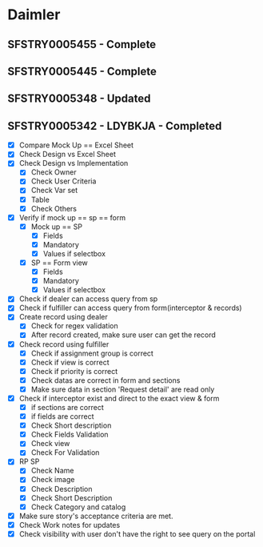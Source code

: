 # Daimler


## SFSTRY0005455 - Complete


## SFSTRY0005445 - Complete


## SFSTRY0005348 - Updated	

## SFSTRY0005342 - LDYBKJA - Completed

- [x] Compare Mock Up == Excel Sheet
- [x] Check Design vs Excel Sheet
- [x] Check Design vs Implementation
	- [x] Check Owner
	- [x] Check User Criteria
	- [x] Check Var set
	- [x] Table
	- [x] Check Others
- [x] Verify if mock up == sp == form 
	- [x] Mock up == SP
		- [x] Fields
		- [x] Mandatory
		- [x] Values if selectbox
	- [x] SP == Form view
		- [x] Fields
		- [x] Mandatory
		- [x] Values if selectbox
- [x] Check if dealer can access query from sp
- [x] Check if fulfiller can access query from form(interceptor & records)
- [x] Create record using dealer
	- [x] Check for regex validation
	- [x] After record created, make sure user can get the record
- [x] Check record using fulfiller
	- [x] Check if assignment group is correct
	- [x] Check if view is correct
	- [x] Check if priority is correct
	- [x] Check datas are correct in form and sections
	- [x] Make sure data in section 'Request detail' are read only
- [x] Check if interceptor exist and direct to the exact view & form
	- [x] if sections are correct
	- [x] if fields are correct
	- [x] Check Short description
	- [x] Check Fields Validation
	- [x] Check view
	- [x] Check For Validation
- [x] RP SP
	- [x] Check Name
	- [x] Check image
	- [x] Check Description
	- [x] Check Short Description
	- [x] Check Category and catalog
- [x] Make sure story's acceptance criteria are met.
- [x] Check Work notes for updates
- [x] Check visibility with user don't have the right to see query on the portal

